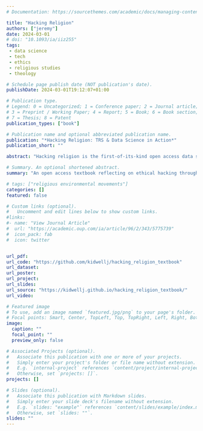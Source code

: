```yaml
---
# Documentation: https://sourcethemes.com/academic/docs/managing-content/

title: "Hacking Religion"
authors: ["jeremy"]
date: 2024-03-01
# doi: "10.1093/ia/iiz255"
tags:
 - data science
 - tech
 - ethics
 - religious studies
 - theology

# Schedule page publish date (NOT publication's date).
publishDate: 2024-03-01T19:12:07+01:00

# Publication type.
# Legend: 0 = Uncategorized; 1 = Conference paper; 2 = Journal article;
# 3 = Preprint / Working Paper; 4 = Report; 5 = Book; 6 = Book section;
# 7 = Thesis; 8 = Patent
publication_types: ["book"]

# Publication name and optional abbreviated publication name.
publication: "*Hacking Religion: TRS & Data Science in Action*"
publication_short: ""

abstract: "Hacking religion is the first-of-its-kind open access data science textbook for researchers in theology and religious studies. The book aims to be a tool for researchers to develop technical literacy where they may have background in the study of theology and religious studies (“TRS”) but not in writing code for data science research. I introduce some basic concepts around statistics and data visualisation which are not always covered in Religion 101 coursework. The book is also written for researchers who already have proficiency in data-driven research tools but lack background training in theoretical questions around framing data about religion, which is often the case for researchers in fields like computer science, psychology, sociology and politics. There are some particularly sticky conceptual challenges around post-secularity, hybrid religious identities and so on which the book opens up around specific data sets and code-driven examples. The book is also explicitly narrated around the concept of ethical hacking, highlighting the ways that the use of data science tools is not simply neutral “tech” but also a form of culturally encoded and ethical practice. As part of this, I engage learners with data sets that are focussed on under-represented groups. The book makes use of the R programming language and as such could be used as a lab guide for students to become acquainted with object oriented programming for statistics."

# Summary. An optional shortened abstract.
summary: "An open access textbook reflecting on ethical hacking through a demonstration of basic stats and data science methods in R for the study of theology and religious studies. Free for anyone to use and download."

# tags: ["religious environmental movements"]
categories: []
featured: false

# Custom links (optional).
#   Uncomment and edit lines below to show custom links.
#links:
#- name: "View Journal Article"
#  url: "https://academic.oup.com/ia/article/96/2/343/5775739"
#  icon_pack: fab
#  icon: twitter


url_pdf: 
url_code: "https://github.com/kidwellj/hacking_religion_textbook"
url_dataset:
url_poster:
url_project:
url_slides:
url_source: "https://kidwellj.github.io/hacking_religion_textbook/"
url_video:

# Featured image
# To use, add an image named `featured.jpg/png` to your page's folder. 
# Focal points: Smart, Center, TopLeft, Top, TopRight, Left, Right, BottomLeft, Bottom, BottomRight.
image:
  caption: ""
  focal_point: ""
  preview_only: false

# Associated Projects (optional).
#   Associate this publication with one or more of your projects.
#   Simply enter your project's folder or file name without extension.
#   E.g. `internal-project` references `content/project/internal-project/index.md`.
#   Otherwise, set `projects: []`.
projects: []

# Slides (optional).
#   Associate this publication with Markdown slides.
#   Simply enter your slide deck's filename without extension.
#   E.g. `slides: "example"` references `content/slides/example/index.md`.
#   Otherwise, set `slides: ""`.
slides: ""
---
```


